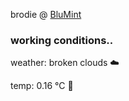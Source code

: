 brodie @ [BluMint](https://www.linkedin.com/company/blumint-io/)

<!--weather_start-->
### working conditions..

weather: broken clouds ☁️

temp: 0.16 °C 🧥

<!--weather_end-->
